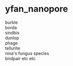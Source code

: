 # yfan_nanopore
burkle   
borda   
sindbis  
dunlop  
phage  
tellurite  
nina's fungus species  
birdpair
etc etc  
